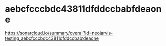 # aebcfcccbdc43811dfddccbabfdeaone
https://sonarcloud.io/summary/overall?id=neojarvis-testing_aebcfcccbdc43811dfddccbabfdeaone
